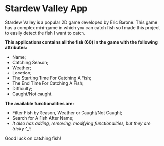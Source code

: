 # Stardew Valley App

Stardew Valley is a popular 2D game developed by Eric Barone.
This game has a complex mini-game in which you can catch fish so I made this project to easily detect the fish I want to catch.

**This applications contains all the fish (60) in the game with the following attributes:**
- Name;
- Catching Season;
- Weather;
- Location;
- The Starting Time For Catching A Fish;
- The End Time For Catching A Fish;
- Difficulty;
- Caught/Not caught.

**The available functionalities are:**
- Filter Fish by Season, Weather or Caught/Not Caught;
- Search for A Fish After Name;
- *It also has adding, removing, modifying functionalities, but they are tricky ^_^.*

Good luck on catching fish!
